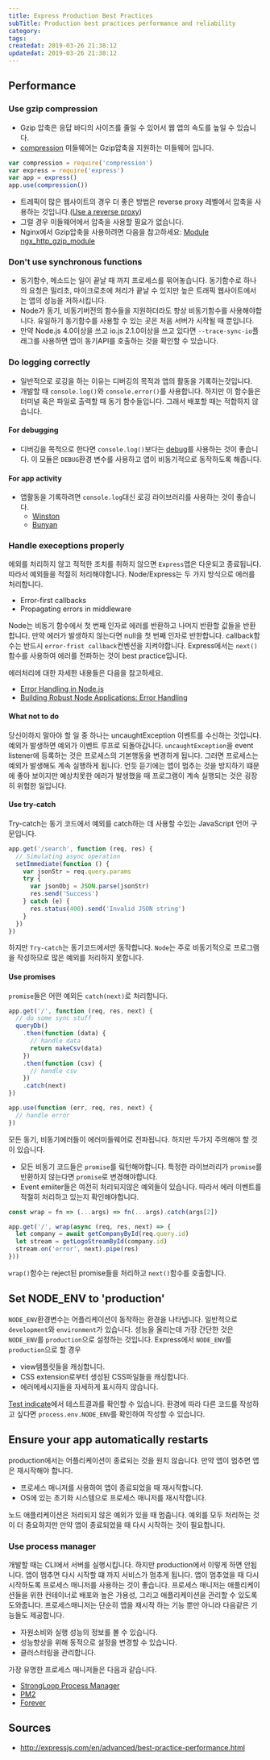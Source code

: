 ```yaml
---
title: Express Production Best Practices
subTitle: Production best practices performance and reliability
category: 
tags: 
createdat: 2019-03-26 21:38:12
updatedat: 2019-03-26 21:38:12
---
```


## Performance

### Use gzip compression

* Gzip 압축은 응답 바디의 사이즈를 줄일 수 있어서 웹 앱의 속도를 높일 수
  있습니다.
* [compression](https://www.npmjs.com/package/compression) 미들웨어는
  Gzip압축을 지원하는 미들웨어 입니다.

```js
var compression = require('compression')
var express = require('express')
var app = express()
app.use(compression())
```

* 트레픽이 많은 웹사이트의 경우 더 좋은 방법은 reverse proxy 레벨에서 압축을
  사용하는 것입니다.([Use a reverse proxy](http://expressjs.com/en/advanced/best-practice-performance.html#use-a-reverse-proxy))
* 그럴 경우 미들웨어에서 압축을 사용할 필요가 없습니다.
* Nginx에서 Gzip압축을 사용하려면 다음을 참고하세요: [Module ngx_http_gzip_module](http://nginx.org/en/docs/http/ngx_http_gzip_module.html)

### Don't use synchronous functions

* 동기함수, 메소드는 일이 끝날 때 까지 프로세스를 묶어놓습니다. 동기함수로
  하나의 요청은 밀리초, 마이크로초에 처리가 끝날 수 있지만 높은 트래픽
  웹사이트에서는 앱의 성능을 저하시킵니다.
* Node가 동기, 비동기버전의 함수들을 지원하더라도 항상 비동기함수를
  사용해야합니다. 유일하기 동기함수를 사용할 수 있는 곳은 처음 서버가 시작될 때
  뿐입니다.
* 만약 Node.js 4.0이상을 쓰고 io.js 2.1.0이상을 쓰고 있다면
  `--trace-sync-io`플래그를 사용하면 앱이 동기API를 호출하는 것을 확인할 수
  있습니다.

### Do logging correctly

* 일반적으로 로깅을 하는 이유는 디버깅의 목적과 앱의 활동을 기록하는것입니다.
* 개발할 때 `console.log()`와 `console.error()`를 사용합니다. 하지만 이
  함수들은 터미널 혹은 파일로 출력할 때 동기 함수들입니다. 그래서 배포할 때는
  적합하지 않습니다.

#### For debugging

* 디버깅을 목적으로 한다면 `console.log()`보다는 [debug](https://www.npmjs.com/package/debug)를 사용하는 것이 좋습니다. 이 모듈은 `DEBUG`환경 변수를 사용하고
  앱이 비동기적으로 동작하도록 해줍니다.

#### For app activity

* 앱활동을 기록하려면 `console.log`대신 로깅 라이브러리를 사용하는 것이
  좋습니다.
  * [Winston](https://www.npmjs.com/package/winston)
  * [Bunyan](https://www.npmjs.com/package/bunyan)

### Handle execeptions properly

에외를 처리하지 않고 적적한 조치를 취하지 않으면 `Express`앱은 다운되고
종료됩니다. 따라서 예외들을 적절히 처리해야합니다.
Node/Express는 두 가지 방식으로 에러를 처리합니다.
* Error-first callbacks
* Propagating errors in middleware

Node는 비동기 함수에서 첫 번째 인자로 에러를 반환하고 나머지 반환할 값들을
반환합니다. 만약 에러가 발생하지 않는다면 null을 첫 번째 인자로 반한합니다.
callback함수는 반드시 `error-frist callback`컨벤션을 지켜야합니다.
Express에서는 `next()`함수를 사용하여 에러를 전파하는 것이 best practice입니다.

에러처리에 대한 자세한 내용들은 다음을 참고하세요.
* [Error Handling in Node.js](https://www.joyent.com/developers/node/design/errors)
* [Building Robust Node Applications: Error Handling](https://strongloop.com/strongblog/robust-node-applications-error-handling/)

#### What not to do

당신이하지 말아야 할 일 중 하나는 uncaughtException 이벤트를 수신하는 것입니다.
예외가 발생하면 예외가 이벤트 루프로 되돌아갑니다.
`uncaughtException`을 event listener에 등록하는 것은 프로세스의 기본행동을
변경하게 됩니다. 그러면 프로세스는 예외가 발생해도 계속 실행하게 됩니다. 언듯
듣기에는 앱이 멈추는 것을 방지하기 떄문에 좋아 보이지만 예상치못한 에러가
발생했을 때 프로그램이 계속 실행되는 것은 굉장히 위험한 일입니다.

#### Use try-catch

Try-catch는 동기 코드에서 예외를 catch하는 데 사용할 수있는 JavaScript 언어
구문입니다.

```js
app.get('/search', function (req, res) {
  // Simulating async operation
  setImmediate(function () {
    var jsonStr = req.query.params
    try {
      var jsonObj = JSON.parse(jsonStr)
      res.send('Success')
    } catch (e) {
      res.status(400).send('Invalid JSON string')
    }
  })
})
```

하지만 `Try-catch`는 동기코드에서만 동작합니다. `Node`는 주로 비동기적으로
프로그램을 작성하므로 많은 예외를 처리하지 못합니다.

#### Use promises

`promise`들은 어떤 예외든 `catch(next)`로 처리합니다.

```js
app.get('/', function (req, res, next) {
  // do some sync stuff
  queryDb()
    .then(function (data) {
      // handle data
      return makeCsv(data)
    })
    .then(function (csv) {
      // handle csv
    })
    .catch(next)
})

app.use(function (err, req, res, next) {
  // handle error
})
```

모든 동기, 비동기에러들이 에러미들웨어로 전파됩니다. 하지만 두가지 주의해야 할
것이 있습니다.
* 모든 비동기 코드들은 `promise`를 맄턴해야합니다. 특정한 라이브러리가
  `promise`를 반환하지 않는다면 `promise`로 변경해야합니다.
* Event emiiter들은 여전히 처리되지않은 예외들이 있습니다. 따라서 에러 이벤트를
  적절히 처리하고 있는지 확인해야합니다.

```js
const wrap = fn => (...args) => fn(...args).catch(args[2])

app.get('/', wrap(async (req, res, next) => {
  let company = await getCompanyById(req.query.id)
  let stream = getLogoStreamById(company.id)
  stream.on('error', next).pipe(res)
}))
```

`wrap()`함수는 reject된 promise들을 처리하고 `next()`함수를 호출합니다.

## Set NODE_ENV to 'production'

`NODE_ENV`환경변수는 어플리케이션이 동작하는 환경을 나타냅니다. 일반적으로
`development`와 `environment`가 있습니다.
성능을 올리는데 가장 간단한 것은 `NODE_ENV`를 `production`으로 설정하는
것입니다.
Express에서 `NODE_ENV`를 `production`으로 할 경우 
* view템플릿들을 캐싱합니다.
* CSS extension로부터 생성된 CSS파일들을 캐싱합니다.
* 에러메세시지들을 자세하게 표시하지 않습니다.

[Test indicate](https://www.dynatrace.com/news/blog/the-drastic-effects-of-omitting-node-env-in-your-express-js-applications/)에서 테스트결과를 확인할 수 있습니다.
환경에 따라 다른 코드를 작성하고 싶다면 `process.env.NODE_ENV`를 확인하여
작성할 수 있습니다.

## Ensure your app automatically restarts

production에서는 어플리케이션이 종료되는 것을 원치 않습니다. 만약 앱이 멈추면
앱은 재시작해야 합니다. 
* 프로세스 매니저를 사용하여 앱이 종료되었을 때 재시작합니다.
* OS에 있는 초기화 시스템으로 프로세스 매니저를 재시작합니다.

노드 애플리케이션은 처리되지 않은 예외가 있을 때 멈춥니다. 예외를 모두 처리하는
것이 더 중요하지만 만약 앱이 종료되었을 때 다시 시작하는 것이 필요합니다.

### Use process manager

개발할 때는 CLI에서 서버를 실행시킵니다. 하지만 production에서 이렇게 하면
안됩니다. 앱이 멈추면 다시 시작할 떄 까지 서비스가 멈추게 됩니다. 앱이 멈추었을
때 다시 시작하도록 프로세스 매니저를 사용하는 것이 좋습니다.
프로세스 매니저는 애플리케이션들을 위한 컨테이너로 배포와 높은 가용성, 그리고
애플리케이션을 관리할 수 있도록 도와줍니다.
프로세스매니저는 단순히 앱을 재시작 하는 기능 뿐만 아니라 다음같은 기능들도
제공합니다.
* 자원소비와 실행 성능의 정보를 볼 수 있습니다.
* 성능향상을 위해 동적으로 설정을 변경할 수 있습니다.
* 클러스터링을 관리합니다.

가장 유명한 프로세스 매니저들은 다음과 같습니다.
* [StrongLoop Process Manager](http://strong-pm.io/)
* [PM2](https://github.com/Unitech/pm2)
* [Forever](https://www.npmjs.com/package/forever)

## Sources

* <http://expressjs.com/en/advanced/best-practice-performance.html>
